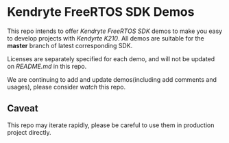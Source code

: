 Kendryte FreeRTOS SDK Demos
======

This repo intends to offer *Kendryte FreeRTOS SDK* demos to make you easy to develop projects with *Kendyrte K210*. All demos are suitable for the **master** branch of latest corresponding SDK.

Licenses are separately specified for each demo, and will not be updated on *README.md* in this repo.

We are continuing to add and update demos(including add comments and usages), please consider *watch* this repo.

## Caveat
This repo may iterate rapidly, please be careful to use them in production project directly.
